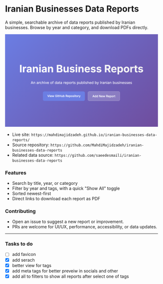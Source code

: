 # Iranian Businesses Data Reports

A simple, searchable archive of data reports published by Iranian businesses. Browse by year and category, and download PDFs directly.

![Project preview](ibr-preview.png)

- Live site: `https://mahdimajidzadeh.github.io/iranian-businesses-data-reports/`
- Source repository: `https://github.com/MahdiMajidzadeh/iranian-businesses-data-reports`
- Related data source: `https://github.com/saeedesmaili/iranian-businesses-data-reports`

### Features
- Search by title, year, or category
- Filter by year and tags, with a quick "Show All" toggle
- Sorted newest-first
- Direct links to download each report as PDF

### Contributing
- Open an issue to suggest a new report or improvement.
- PRs are welcome for UI/UX, performance, accessibility, or data updates.

---

### Tasks to do
- [ ] add favicon
- [x] add serach
- [x] better view for tags
- [x] add meta tags for better preveiw in socials and other
- [x] add all to filters to show all reports after select one of tags 
